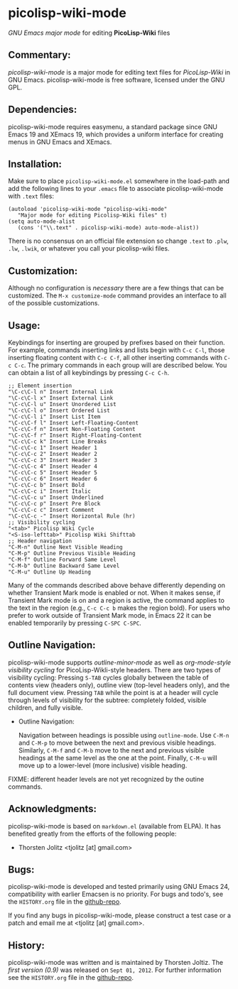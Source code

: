 picolisp-wiki-mode
==================

*GNU Emacs major mode* for editing **PicoLisp-Wiki** files

## Commentary: ##

*picolisp-wiki-mode* is a major mode for editing text files for
*PicoLisp-Wiki* in GNU Emacs. picolisp-wiki-mode is free software,
licensed under the GNU GPL.

## Dependencies: ##

picolisp-wiki-mode requires easymenu, a standard package since GNU Emacs
19 and XEmacs 19, which provides a uniform interface for creating
menus in GNU Emacs and XEmacs.

## Installation: ##

Make sure to place `picolisp-wiki-mode.el` somewhere in the
load-path and add the following lines to your `.emacs` file to
associate picolisp-wiki-mode with `.text` files:


    (autoload 'picolisp-wiki-mode "picolisp-wiki-mode"
       "Major mode for editing Picolisp-Wiki files" t)
    (setq auto-mode-alist
       (cons '("\\.text" . picolisp-wiki-mode) auto-mode-alist))  


There is no consensus on an official file extension so change `.text` to
`.plw`, `.lw`, `.lwik`, or whatever you call your picolisp-wiki files.

## Customization: ##

Although no configuration is *necessary* there are a few things
that can be customized.  The `M-x customize-mode` command
provides an interface to all of the possible customizations.

## Usage: ##

Keybindings for inserting are grouped by prefixes based on their
function. For example, commands inserting links and lists begin with
`C-c C-l`, those inserting floating content with `C-c C-f`, all other
inserting commands with `C-c C-c`. The primary commands in each group
will are described below. You can obtain a list of all keybindings by
pressing `C-c C-h`.

    ;; Element insertion
    "\C-c\C-l n" Insert Internal Link
    "\C-c\C-l x" Insert External Link
    "\C-c\C-l u" Insert Unordered List
    "\C-c\C-l o" Insert Ordered List
    "\C-c\C-l i" Insert List Item
    "\C-c\C-f l" Insert Left-Floating-Content
    "\C-c\C-f n" Insert Non-Floating Content
    "\C-c\C-f r" Insert Right-Floating-Content
    "\C-c\C-c k" Insert Line Breaks
    "\C-c\C-c 1" Insert Header 1
    "\C-c\C-c 2" Insert Header 2
    "\C-c\C-c 3" Insert Header 3
    "\C-c\C-c 4" Insert Header 4
    "\C-c\C-c 5" Insert Header 5
    "\C-c\C-c 6" Insert Header 6
    "\C-c\C-c b" Insert Bold
    "\C-c\C-c i" Insert Italic
    "\C-c\C-c u" Insert Underlined
    "\C-c\C-c p" Insert Pre Block
    "\C-c\C-c c" Insert Comment
    "\C-c\C-c -" Insert Horizontal Rule (hr)
    ;; Visibility cycling
    "<tab>" Picolisp Wiki Cycle
    "<S-iso-lefttab>" Picolisp Wiki Shifttab
    ;; Header navigation
    "C-M-n" Outline Next Visible Heading
    "C-M-p" Outline Previous Visible Heading
    "C-M-f" Outline Forward Same Level
    "C-M-b" Outline Backward Same Level
    "C-M-u" Outline Up Heading

Many of the commands described above behave differently depending on
whether Transient Mark mode is enabled or not.  When it makes sense,
if Transient Mark mode is on and a region is active, the command
applies to the text in the region (e.g., `C-c C-c b` makes the region
bold).  For users who prefer to work outside of Transient Mark mode,
in Emacs 22 it can be enabled temporarily by pressing `C-SPC C-SPC`.

## Outline Navigation: ##

picolisp-wiki-mode supports *outline-minor-mode* as well as
*org-mode-style visibility cycling* for PicoLisp-Wikli-style headers.
There are two types of visibility cycling: Pressing `S-TAB` cycles
globally between the table of contents view (headers only), outline
view (top-level headers only), and the full document view. Pressing
`TAB` while the point is at a header will cycle through levels of
visibility for the subtree: completely folded, visible children,
and fully visible. 

  * Outline Navigation:

    Navigation between headings is possible using `outline-mode`.
    Use `C-M-n` and `C-M-p` to move between the next and previous
    visible headings.  Similarly, `C-M-f` and `C-M-b` move to the
    next and previous visible headings at the same level as the one
    at the point.  Finally, `C-M-u` will move up to a lower-level
    (more inclusive) visible heading.

FIXME: different header levels are not yet recognized by the outine
commands.

## Acknowledgments: ##

picolisp-wiki-mode is based on `markdown.el` (available from ELPA).
It has benefited greatly from the efforts of the following people:

  * Thorsten Jolitz <tjolitz [at] gmail.com>

## Bugs: ##

picolisp-wiki-mode is developed and tested primarily using GNU Emacs
24, compatibility with earlier Emacsen is no priority. For bugs and
todo's, see the `HISTORY.org` file in the
[github-repo](https://github.com/tj64/picolisp-wiki-mode).

If you find any bugs in picolisp-wiki-mode, please construct a test case
or a patch and email me at <tjolitz [at] gmail.com>.

## History: ##

picolisp-wiki-mode was written and is maintained by Thorsten Joltiz.
The *first version (0.9)* was released on `Sept 01, 2012`. For further
information see the `HISTORY.org` file in the
[github-repo](https://github.com/tj64/picolisp-wiki-mode).
